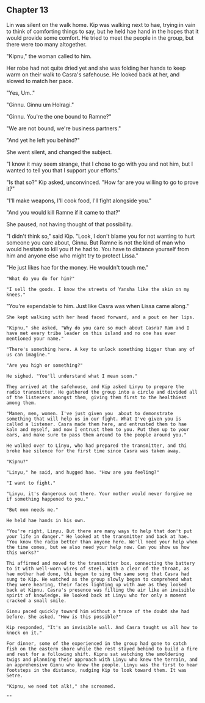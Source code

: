 <!--

680


ch13

- Setre visits Kip in the night, and is furious at him for letting Casra get to a vulnerable position
  - Setre plans the attack with Kip, tells them where the armory is so they can steal weapons.
  - Linyu suggests using radio to synchronize movements
  - Linyu teaches the people radio
  - Linyu and Ramne's woman, Ginnu, become closer
  - Setre takes the antidote back to the Shadestead to heal the slaves who still follow Setre
- Armed with listeners, they surround the Shadestead
  - Kip hears strange signals from Holragi on the radio


Setting:
  - It's starting to get just above freezing temps

-->


## Chapter 13


  Lin was silent on the walk home. Kip was walking next to hae, trying in vain to think of comforting things to say, but he held hae hand in the hopes that it would provide some comfort. He tried to meet the people in the group, but there were too many altogether.

  "Kipnu," the woman called to him.

  Her robe had not quite dried yet and she was folding her hands to keep warm on their walk to Casra's safehouse. He looked back at her, and slowed to match her pace.

  "Yes, Um.."

  "Ginnu. Ginnu um Holragi."

  "Ginnu. You're the one bound to Ramne?"

  "We are not bound, we're business partners."

  "And yet he left you behind?"

  She went silent, and changed the subject.

  "I know it may seem strange, that I chose to go with you and not him, but I wanted to tell you that I support your efforts."

  "Is that so?" Kip asked, unconvinced. "How far are you willing to go to prove it?"

  "I'll make weapons, I'll cook food, I'll fight alongside you."

  "And you would kill Ramne if it came to that?"

  She paused, not having thought of that possibility.

  "I didn't think so," said Kip. "Look, I don't blame you for not wanting to hurt someone you care about, Ginnu. But Ramne is not the kind of man who would hesitate to kill you if he had to. You have to distance yourself from him and anyone else who might try to protect Lissa."

  "He just likes hae for the money. He wouldn't touch me."

	"What do you do for him?"

	"I sell the goods. I know the streets of Yansha like the skin on my knees."

  "You're expendable to him. Just like Casra was when Lissa came along."

	She kept walking with her head faced forward, and a pout on her lips.

	"Kipnu," she asked, "Why do you care so much about Casra? Ram and I have met every tribe leader on this island and no one has ever mentioned your name."

	"There's something here. A key to unlock something bigger than any of us can imagine."

	"Are you high or something?"

	He sighed. "You'll understand what I mean soon."

	They arrived at the safehouse, and Kip asked Linyu to prepare the radio transmitter. He gathered the group into a circle and divided all of the listeners amongst them, giving them first to the healthiest among them.

	"Mamen, men, women. I've just given you  about to demonstrate something that will help us in our fight. What I've given you is called a listener. Casra made them here, and entrusted them to hae kaln and myself, and now I entrust them to you. Put them up to your ears, and make sure to pass them around to the people around you."

	He walked over to Linyu, who had prepared the transmitter, and thi broke hae silence for the first time since Casra was taken away.

	"Kipnu?"

	"Linyu," he said, and hugged hae. "How are you feeling?"

	"I want to fight."

	"Linyu, it's dangerous out there. Your mother would never forgive me if something happened to you."

	"But mom needs me."

	He held hae hands in his own.

	"You're right, Linyu. But there are many ways to help that don't put your life in danger." He looked at the transmitter and back at hae. "You know the radio better than anyone here. We'll need your help when the time comes, but we also need your help now. Can you show us how this works?"

	Thi affirmed and moved to the transmitter box, connecting the battery to it with well-worn wires of steel. With a clear of the throat, as hae mother had done, thi began to sing the same song that Casra had sung to Kip. He watched as the group slowly began to comprehend what they were hearing, their faces lighting up with awe as they looked back at Kipnu. Casra's presence was filling the air like an invisible spirit of knowledge. He looked back at Linyu who for only a moment cracked a small smile.

	Ginnu paced quickly toward him without a trace of the doubt she had before. She asked, "How is this possible?"

	Kip responded, "It's an invisible wall. And Casra taught us all how to knock on it."

	For dinner, some of the experienced in the group had gone to catch fish on the eastern shore while the rest stayed behind to build a fire and rest for a following shift. Kipnu sat watching the smoldering twigs and planning their approach with Linyu who knew the terrain, and an apprehensive Ginnu who knew the people. Linyu was the first to hear footsteps in the distance, nudging Kip to look toward them. It was Setre.

	"Kipnu, we need tot alk!," she screamed.

	""


<!--
	"Ginnu, hide Linyu," he said, and she took hae into the safehouse. Kip grabbed a nearby stick to defend himself with.
-->

<!--
	Ramne had donned new luminescent flow tattoos much like the ones on Setre and had changed into reed clothing. But Kip saw that he had the same careless demeanor as he did at the shore.

	"Kipnu, you're quite the talk of the island these days," Ramne said.

	He responded, "Where is Casra?"

	Setre tried to calm them, "Quiet, the both of you. We're here to negotiate."

	Kipnu suddenly felt a twinge of distrust with Setre, but he considered that Setre might be putting on a show
-->

<!--
	"Ginnu, can you spare a moment?" Kip called out to her as she was building the fire. She paused to join them and he continued,

	"I want to prevent any bloodshed tomorrow. Do you know of a way to "
-->

<!--
  "Do you even know their relationship?"

  "Their hostility was pretty apparent back there."

  "He's Linyu's father."

  "Hah! You expect me to believe that? Casra was bound when thi got here."

  "Everyone here lives a second life. Even Casra."

  Linyu broke hae silence, and said, "It's true. Ram is my father."

  Kip remembered that Casra had told him about hae darker life, but he never thought thi would be with a man like that.
-->
